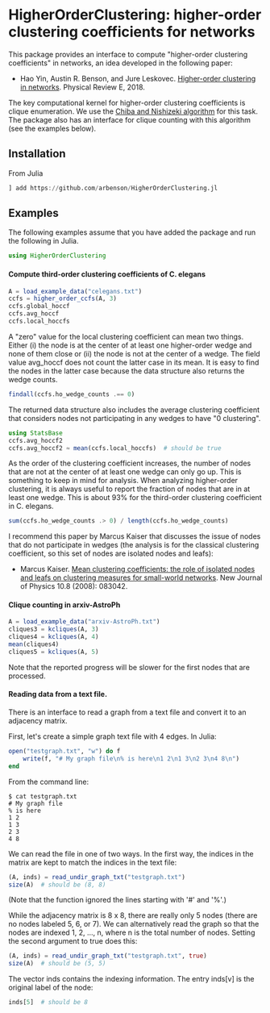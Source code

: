 # HigherOrderClustering: higher-order clustering coefficients for networks

This package provides an interface to compute "higher-order clustering coefficients" in networks, an idea developed in the following paper:

- Hao Yin, Austin R. Benson, and Jure Leskovec. [Higher-order clustering in networks](http://www.cs.cornell.edu/~arb/papers/higher-order-clustering-PRE-2018.pdf). Physical Review E, 2018.

The key computational kernel for higher-order clustering coefficients is clique enumeration. We use the [Chiba and Nishizeki algorithm](http://www.ecei.tohoku.ac.jp/alg/nishizeki/sub/j/DVD/PDF_J/J053.pdf) for this task. The package also has an interface for clique counting with this algorithm (see the examples below).

## Installation
From Julia
```julia
] add https://github.com/arbenson/HigherOrderClustering.jl
```

## Examples
The following examples assume that you have added the package and run the following in Julia.
```julia
using HigherOrderClustering
```

#### Compute third-order clustering coefficients of C. elegans
```julia
A = load_example_data("celegans.txt")
ccfs = higher_order_ccfs(A, 3)
ccfs.global_hoccf
ccfs.avg_hoccf
ccfs.local_hoccfs
```

A "zero" value for the local clustering coefficient can mean two things. Either (i) the node is at the center of at least one higher-order wedge and none of them close or (ii) the node is not at the center of a wedge.  The field value avg_hoccf does not count the latter case in its mean.  It is easy to find the nodes in the latter case because the data structure also returns the wedge counts.
```julia
findall(ccfs.ho_wedge_counts .== 0)
```

The returned data structure also includes the average clustering coefficient that considers nodes not participating in any wedges to have "0 clustering".
```julia
using StatsBase
ccfs.avg_hoccf2
ccfs.avg_hoccf2 ≈ mean(ccfs.local_hoccfs)  # should be true
```

As the order of the clustering coefficient increases, the number of nodes that are not at the center of at least one wedge can only go up. This is something to keep in mind for analysis. When analyzing higher-order clustering, it is always useful to report the fraction of nodes that are in at least one wedge. This is about 93% for the third-order clustering coefficient in C. elegans.
```julia
sum(ccfs.ho_wedge_counts .> 0) / length(ccfs.ho_wedge_counts)
```

I recommend this paper by Marcus Kaiser that discusses the issue of nodes that do not participate in wedges (the analysis is for the classical clustering coefficient, so this set of nodes are isolated nodes and leafs):

- Marcus Kaiser. [Mean clustering coefficients: the role of isolated nodes and leafs on clustering measures for small-world networks](http://iopscience.iop.org/article/10.1088/1367-2630/10/8/083042). New Journal of Physics 10.8 (2008): 083042.



#### Clique counting in arxiv-AstroPh
```julia
A = load_example_data("arxiv-AstroPh.txt")
cliques3 = kcliques(A, 3)
cliques4 = kcliques(A, 4)
mean(cliques4)
cliques5 = kcliques(A, 5)
```
Note that the reported progress will be slower for the first nodes that are processed.

#### Reading data from a text file.
There is an interface to read a graph from a text file and convert it to an adjacency matrix.

First, let's create a simple graph text file with 4 edges. In Julia:
```julia
open("testgraph.txt", "w") do f
	write(f, "# My graph file\n% is here\n1 2\n1 3\n2 3\n4 8\n")
end
```

From the command line:
```
$ cat testgraph.txt
# My graph file
% is here
1 2
1 3
2 3
4 8
```

We can read the file in one of two ways. In the first way, the indices in the matrix are kept to match the indices in the text file:
```julia
(A, inds) = read_undir_graph_txt("testgraph.txt")
size(A)  # should be (8, 8)
```
(Note that the function ignored the lines starting with '#' and '%'.)

While the adjacency matrix is 8 x 8, there are really only 5 nodes (there are no nodes labeled 5, 6, or 7). We can alternatively read the graph so that the nodes are indexed 1, 2, ..., n, where n is the total number of nodes. Setting the second argument to true does this:
```julia
(A, inds) = read_undir_graph_txt("testgraph.txt", true)
size(A)  # should be (5, 5)
```
The vector inds contains the indexing information. The entry inds[v] is the original label of the node:
```julia
inds[5]  # should be 8
```
